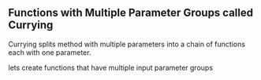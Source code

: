 ## Functions with Multiple Parameter Groups called Currying
Currying splits method with multiple parameters into a chain of functions each with one parameter.

lets create functions that have multiple input parameter groups
<!--stackedit_data:
eyJoaXN0b3J5IjpbLTI2OTk0NzAzOCw0Njg5OTAyOTYsMTI3ND
k2NTg1Miw4MTc4NjE4MTMsNTIxMjc0MjkzLC0zMDcyOTI0Nywx
MjE1MTMyNTMyLC0xMzQzMTg2MDQ3LDE4NjYzNzMwMTMsLTExOT
I3NzQ3NTUsOTc2MTQ3NDczLC04OTM3Njg4NCwtMTA3OTQzNDEz
NywtNTY1MTEzNjM3LC0xNTY5OTA0MTQyLDE4MTQ4MzQ0MjcsMj
AyNzA1NjY3MywtMTI1OTg5MDA2MSwtMTQ1MzY4MDY5LDEzNDIy
NzI1ODFdfQ==
-->
